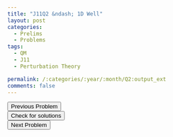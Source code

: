 ```yaml
---
title: "J11Q2 &ndash; 1D Well"
layout: post
categories:
  - Prelims
  - Problems
tags:
  - QM
  - J11
  - Perturbation Theory

permalink: /:categories/:year/:month/Q2:output_ext
comments: false
---
```

<object data="2011J2Q.pdf" type="application/pdf" width="100%" height="500"></object>

<div class='navbar'>
	<div float='left'><button onclick="window.location='Q1.html'" >Previous Problem</button></div>
	<div float='center'><button onclick="window.location='https://princetonprelim.com/prelim/26/'">Check for solutions</button></div>
	<div float='right'><button onclick="window.location='Q3.html'" > Next Problem</button></div>
</div>
